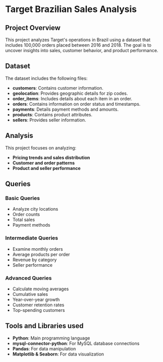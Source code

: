 # Target Brazilian Sales Analysis

## Project Overview

This project analyzes Target's operations in Brazil using a dataset that includes 100,000 orders placed between 2016 and 2018. The goal is to uncover insights into sales, customer behavior, and product performance.

## Dataset

The dataset includes the following files:

- **customers**: Contains customer information.
- **geolocation**: Provides geographic details for zip codes.
- **order_items**: Includes details about each item in an order.
- **orders**: Contains information on order status and timestamps.
- **payments**: Details payment methods and amounts.
- **products**: Contains product attributes.
- **sellers**: Provides seller information.

## Analysis

This project focuses on analyzing:

- **Pricing trends and sales distribution**
- **Customer and order patterns**
- **Product and seller performance**

## Queries

### Basic Queries
- Analyze city locations
- Order counts
- Total sales
- Payment methods

### Intermediate Queries
- Examine monthly orders
- Average products per order
- Revenue by category
- Seller performance

### Advanced Queries
- Calculate moving averages
- Cumulative sales
- Year-over-year growth
- Customer retention rates
- Top-spending customers

## Tools and Libraries used

- **Python**: Main programming language
- **mysql-connector-python**: For MySQL database connections
- **Pandas**: For data manipulation
- **Matplotlib & Seaborn**: For data visualization
